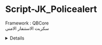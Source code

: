 # Script-JK_Policealert
<p> Framework : QBCore <br/>  سكربت الاستنفار الامنى  </p>

<details>

![weaponsonback|690x388](https://www.youtube.com/watch?v=VBNYcM47GoM)

</details>
